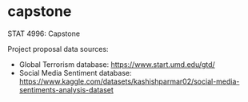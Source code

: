 # capstone
STAT 4996: Capstone 

Project proposal data sources: 
* Global Terrorism database: https://www.start.umd.edu/gtd/ 
* Social Media Sentiment database: https://www.kaggle.com/datasets/kashishparmar02/social-media-sentiments-analysis-dataset
